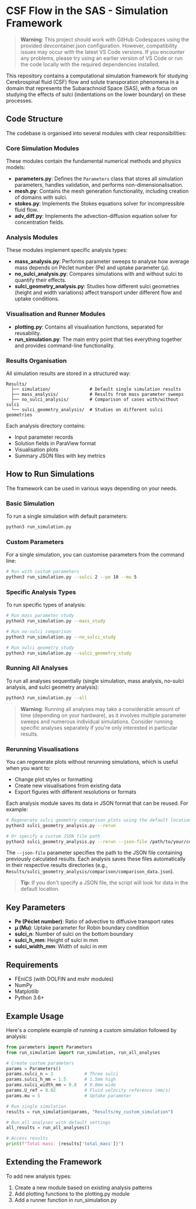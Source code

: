 # CSF Flow in the SAS - Simulation Framework

> **Warning**: This project should work with GitHub Codespaces using the provided devcontainer.json configuration. However, compatibility issues may occur with the latest VS Code versions. If you encounter any problems, please try using an earlier version of VS Code or run the code locally with the required dependencies installed.

This repository contains a computational simulation framework for studying Cerebrospinal fluid (CSF) flow and solute transporation phenomena in a domain that represents the Subarachnoid Space (SAS), with a focus on studying the effects of sulci (indentations on the lower boundary) on these processes.

## Code Structure

The codebase is organised into several modules with clear responsibilities:

### Core Simulation Modules

These modules contain the fundamental numerical methods and physics models:

- **parameters.py**: Defines the `Parameters` class that stores all simulation parameters, handles validation, and performs non-dimensionalisation.
- **mesh.py**: Contains the mesh generation functionality, including creation of domains with sulci.
- **stokes.py**: Implements the Stokes equations solver for incompressible fluid flow.
- **adv_diff.py**: Implements the advection-diffusion equation solver for concentration fields.

### Analysis Modules

These modules implement specific analysis types:

- **mass_analysis.py**: Performs parameter sweeps to analyse how average mass depends on Péclet number (Pe) and uptake parameter (μ).
- **no_sulci_analysis.py**: Compares simulations with and without sulci to quantify their effects.
- **sulci_geometry_analysis.py**: Studies how different sulci geometries (height and width variations) affect transport under different flow and uptake conditions.

### Visualisation and Runner Modules

- **plotting.py**: Contains all visualisation functions, separated for reusability.
- **run_simulation.py**: The main entry point that ties everything together and provides command-line functionality.

### Results Organisation

All simulation results are stored in a structured way:

```
Results/
  ├── simulation/               # Default single simulation results
  ├── mass_analysis/            # Results from mass parameter sweeps
  ├── no_sulci_analysis/        # Comparison of cases with/without sulci
  └── sulci_geometry_analysis/  # Studies on different sulci geometries
```

Each analysis directory contains:
- Input parameter records
- Solution fields in ParaView format
- Visualisation plots
- Summary JSON files with key metrics

## How to Run Simulations

The framework can be used in various ways depending on your needs.

### Basic Simulation

To run a single simulation with default parameters:

```bash
python3 run_simulation.py
```

### Custom Parameters

For a  single simulation, you can customise parameters from the command line:

```bash
# Run with custom parameters
python3 run_simulation.py --sulci 2 --pe 10 --mu 5
```

### Specific Analysis Types

To run specific types of analysis:

```bash
# Run mass parameter study
python3 run_simulation.py --mass_study

# Run no-sulci comparison
python3 run_simulation.py --no_sulci_study

# Run sulci geometry study
python3 run_simulation.py --sulci_geometry_study
```
### Running All Analyses

To run all analyses sequentially (single simulation, mass analysis, no-sulci analysis, and sulci geometry analysis):

```bash
python3 run_simulation.py --all
```

> **Warning**: Running all analyses may take a considerable amount of time (depending on your hardware), as it involves multiple parameter sweeps and numerous individual simulations. Consider running specific analyses separately if you're only interested in particular results.

### Rerunning Visualisations

You can regenerate plots without rerunning simulations, which is useful when you want to:
- Change plot styles or formatting
- Create new visualisations from existing data
- Export figures with different resolutions or formats

Each analysis module saves its data in JSON format that can be reused. For example:

```bash
# Regenerate sulci geometry comparison plots using the default location
python3 sulci_geometry_analysis.py --rerun

# Or specify a custom JSON file path
python3 sulci_geometry_analysis.py --rerun --json-file /path/to/your/comparison_data.json
```

The `--json-file` parameter specifies the path to the JSON file containing previously calculated results. Each analysis saves these files automatically in their respective results directories (e.g., `Results/sulci_geometry_analysis/comparison/comparison_data.json`).

> **Tip**: If you don't specify a JSON file, the script will look for data in the default location.

## Key Parameters

- **Pe (Péclet number)**: Ratio of advective to diffusive transport rates
- **μ (Mu)**: Uptake parameter for Robin boundary condition
- **sulci_n**: Number of sulci on the bottom boundary
- **sulci_h_mm**: Height of sulci in mm
- **sulci_width_mm**: Width of sulci in mm

## Requirements

- FEniCS (with DOLFIN and mshr modules)
- NumPy
- Matplotlib
- Python 3.6+

## Example Usage

Here's a complete example of running a custom simulation followed by analysis:

```python
from parameters import Parameters
from run_simulation import run_simulation, run_all_analyses

# Create custom parameters
params = Parameters()
params.sulci_n = 3            # Three sulci
params.sulci_h_mm = 1.5       # 1.5mm high
params.sulci_width_mm = 0.8   # 0.8mm wide
params.U_ref = 0.02           # Fluid velocity reference (mm/s)
params.mu = 5                 # Uptake parameter

# Run single simulation
results = run_simulation(params, "Results/my_custom_simulation")

# Run all analyses with default settings
all_results = run_all_analyses()

# Access results
print(f"Total mass: {results['total_mass']}")
```

## Extending the Framework

To add new analysis types:

1. Create a new module based on existing analysis patterns
2. Add plotting functions to the plotting.py module
3. Add a runner function in run_simulation.py
